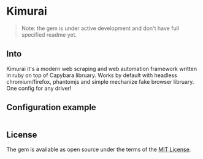 # Kimurai

> Note: the gem is under active development and don't have full specified readme yet.

## Into
Kimurai it's a modern web scraping and web automation framework written in ruby on top of Capybara libruary.
Works by default with headless chromium/firefox, phantomjs and simple mechanize fake browser libruary. One config for any driver!

## Configuration example
```ruby

```

## License
The gem is available as open source under the terms of the [MIT License](https://opensource.org/licenses/MIT).

